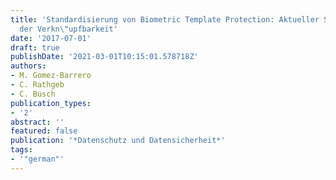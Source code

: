 ```yaml
---
title: 'Standardisierung von Biometric Template Protection: Aktueller Status und Bewertung
  der Verkn\"upfbarkeit'
date: '2017-07-01'
draft: true
publishDate: '2021-03-01T10:15:01.578718Z'
authors:
- M. Gomez-Barrero
- C. Rathgeb
- C. Busch
publication_types:
- '2'
abstract: ''
featured: false
publication: '*Datenschutz und Datensicherheit*'
tags:
- '"german"'
---
```


